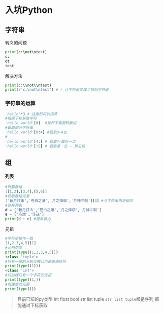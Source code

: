 # 入坑Python

## 字符串

转义的问题

```python
print(c:\not\ntest)
c:
ot
test
```

解决方法

```python
print(c:\\not\\ntest)
print(r'c:\not\ntest') # r 让字符串变成了原始字符串
```

### 字符串的运算

```python
'hello'*3 # 这竟然可以运算
#根据下标获取字符
'hello world'[0]  #竟然不需要转数组
#截取部分字符串
'hello world'[0:4] #截取0-4位
#
'hello world'[4:] # 截取4-最后一位
'hello world'[:5] # 截取第一位 - 第五位
```



## 组

#### 列表

```python
#嵌套数组
[[1,2],[3,4],[5,6]] 
#获取数组元素
['新月打击','苍白之瀑','月之降临','月神冲刺'][3] #与字符串用法相同
#合并列表
d = ['新月打击','苍白之瀑','月之降临','月神冲刺']
e = ['点燃','传送']
print(d + e) #简单暴力
```

元祖

```python
#字符串操作一致
(1,2,3,4,5)[1]
#元祖类型
print(type((1,2,3,4,5)))
<class 'tuple'>
#只有一位的元祖会被认为是普通括号
print(type((1)))
<class 'int'>
#只创建只有一个字符的元祖
print(type((1,))
#创建空的元祖
print(type(())  
```

> 目前已知的py类型 int float bool str list tuple   `str list tuple`都是序列 都能通过下标获取 